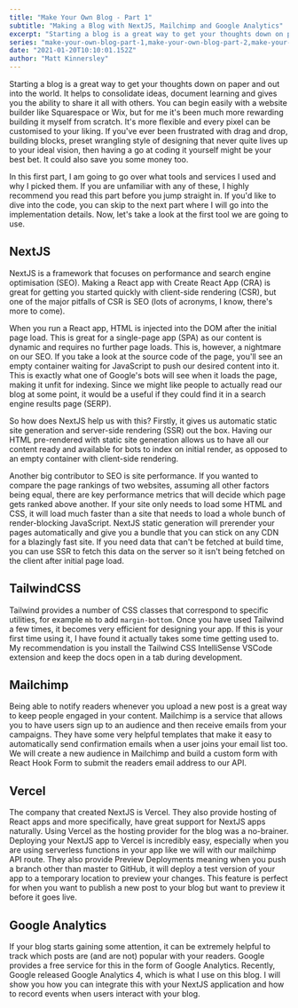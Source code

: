 ```yaml
---
title: "Make Your Own Blog - Part 1"
subtitle: "Making a Blog with NextJS, Mailchimp and Google Analytics"
excerpt: "Starting a blog is a great way to get your thoughts down on paper and out into the world. It helps to consolidate ideas, document your learning and then share it all with others."
series: "make-your-own-blog-part-1,make-your-own-blog-part-2,make-your-own-blog-part-3"
date: "2021-01-20T10:10:01.152Z"
author: "Matt Kinnersley"
---
```


Starting a blog is a great way to get your thoughts down on paper and out into the world. It helps to consolidate ideas, document learning and gives you the ability to share it all with others. You can begin easily with a website builder like Squarespace or Wix, but for me it's been much more rewarding building it myself from scratch. It's more flexible and every pixel can be customised to your liking. If you've ever been frustrated with drag and drop, building blocks, preset wrangling style of designing that never quite lives up to your ideal vision, then having a go at coding it yourself might be your best bet. It could also save you some money too.

In this first part, I am going to go over what tools and services I used and why I picked them. If you are unfamiliar with any of these, I highly recommend you read this part before you jump straight in. If you'd like to dive into the code, you can skip to the next part where I will go into the implementation details. Now, let's take a look at the first tool we are going to use.

## NextJS

NextJS is a framework that focuses on performance and search engine optimisation (SEO). Making a React app with Create React App (CRA) is great for getting you started quickly with client-side rendering (CSR), but one of the major pitfalls of CSR is SEO (lots of acronyms, I know, there's more to come).

When you run a React app, HTML is injected into the DOM after the initial page load. This is great for a single-page app (SPA) as our content is dynamic and requires no further page loads. This is, however, a nightmare on our SEO. If you take a look at the source code of the page, you'll see an empty container waiting for JavaScript to push our desired content into it. This is exactly what one of Google's bots will see when it loads the page, making it unfit for indexing. Since we might like people to actually read our blog at some point, it would be a useful if they could find it in a search engine results page (SERP).

So how does NextJS help us with this? Firstly, it gives us automatic static site generation and server-side rendering (SSR) out the box. Having our HTML pre-rendered with static site generation allows us to have all our content ready and available for bots to index on initial render, as opposed to an empty container with client-side rendering.

Another big contributor to SEO is site performance. If you wanted to compare the page rankings of two websites, assuming all other factors being equal, there are key performance metrics that will decide which page gets ranked above another. If your site only needs to load some HTML and CSS, it will load much faster than a site that needs to load a whole bunch of render-blocking JavaScript. NextJS static generation will prerender your pages automatically and give you a bundle that you can stick on any CDN for a blazingly fast site. If you need data that can't be fetched at build time, you can use SSR to fetch this data on the server so it isn't being fetched on the client after initial page load.

## TailwindCSS

Tailwind provides a number of CSS classes that correspond to specific utilities, for example `mb` to add `margin-bottom`. Once you have used Tailwind a few times, it becomes very efficient for designing your app. If this is your first time using it, I have found it actually takes some time getting used to. My recommendation is you install the Tailwind CSS IntelliSense VSCode extension and keep the docs open in a tab during development.

## Mailchimp

Being able to notify readers whenever you upload a new post is a great way to keep people engaged in your content. Mailchimp is a service that allows you to have users sign up to an audience and then receive emails from your campaigns. They have some very helpful templates that make it easy to automatically send confirmation emails when a user joins your email list too. We will create a new audience in Mailchimp and build a custom form with React Hook Form to submit the readers email address to our API.

## Vercel

The company that created NextJS is Vercel. They also provide hosting of React apps and more specifically, have great support for NextJS apps naturally. Using Vercel as the hosting provider for the blog was a no-brainer. Deploying your NextJS app to Vercel is incredibly easy, especially when you are using serverless functions in your app like we will with our mailchimp API route. They also provide Preview Deployments meaning when you push a branch other than master to GitHub, it will deploy a test version of your app to a temporary location to preview your changes. This feature is perfect for when you want to publish a new post to your blog but want to preview it before it goes live.

## Google Analytics

If your blog starts gaining some attention, it can be extremely helpful to track which posts are (and are not) popular with your readers. Google provides a free service for this in the form of Google Analytics. Recently, Google released Google Analytics 4, which is what I use on this blog. I will show you how you can integrate this with your NextJS application and how to record events when users interact with your blog.
